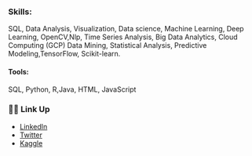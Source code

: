 


### Skills: 
SQL, Data Analysis,  Visualization, Data science, Machine Learning, Deep Learning, OpenCV,Nlp, Time Series Analysis, Big Data Analytics, Cloud Computing (GCP)
Data Mining, Statistical Analysis, Predictive Modeling,TensorFlow, Scikit-learn.

#### Tools: 
SQL, Python, R,Java, HTML, JavaScript     
 
### 🙌🏻 Link Up 
- [LinkedIn](https://www.linkedin.com/in/fauzanmohammed/)
- [Twitter](https://twitter.com/fa_shimshi)
- [Kaggle](https://www.kaggle.com/fauzanmohammed)
